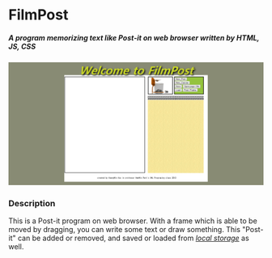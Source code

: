 # FilmPost
##### A program memorizing text like Post-it on web browser written by HTML, JS, CSS

![Main](./main.png)


### Description
This is a Post-it program on web browser. With a frame which is able to be moved by dragging, you can write some text or draw something. This "Post-it" can be added or removed, and saved or loaded from <U>*local storage*</U> as well.
